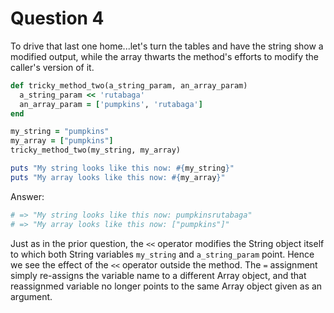 # Question 4

To drive that last one home...let's turn the tables and have the string show a modified output, while the array thwarts the method's efforts to modify the caller's version of it.

```Ruby
def tricky_method_two(a_string_param, an_array_param)
  a_string_param << 'rutabaga'
  an_array_param = ['pumpkins', 'rutabaga']
end

my_string = "pumpkins"
my_array = ["pumpkins"]
tricky_method_two(my_string, my_array)

puts "My string looks like this now: #{my_string}"
puts "My array looks like this now: #{my_array}"
```

Answer:
```Ruby
# => "My string looks like this now: pumpkinsrutabaga"
# => "My array looks like this now: ["pumpkins"]"
```

Just as in the prior question, the `<<` operator modifies the String object itself to which both String variables `my_string` and `a_string_param` point.  Hence we see the effect of the `<<` operator outside the method.   The `=` assignment simply re-assigns the variable name to a different Array object, and that reassignmed variable no longer points to the same Array object given as an argument.

